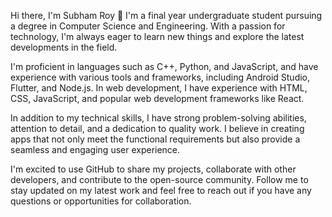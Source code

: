 Hi there, I'm Subham Roy 👋
I'm a final year undergraduate student pursuing a degree in Computer Science and Engineering. With a passion for technology, I'm always eager to learn new things and explore the latest developments in the field.

I'm proficient in languages such as C++, Python, and JavaScript, and have experience with various tools and frameworks, including Android Studio, Flutter, and Node.js. In web development, I have experience with HTML, CSS, JavaScript, and popular web development frameworks like React.

In addition to my technical skills, I have strong problem-solving abilities, attention to detail, and a dedication to quality work. I believe in creating apps that not only meet the functional requirements but also provide a seamless and engaging user experience.

I'm excited to use GitHub to share my projects, collaborate with other developers, and contribute to the open-source community. Follow me to stay updated on my latest work and feel free to reach out if you have any questions or opportunities for collaboration.

<!---
itssubhamroy23/itssubhamroy23 is a ✨ special ✨ repository because its `README.md` (this file) appears on your GitHub profile.
You can click the Preview link to take a look at your changes.
--->
